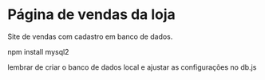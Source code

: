 # Página de vendas da loja

Site de vendas com cadastro em banco de dados.

npm install mysql2

lembrar de criar o banco de dados local e ajustar as configurações no db.js
